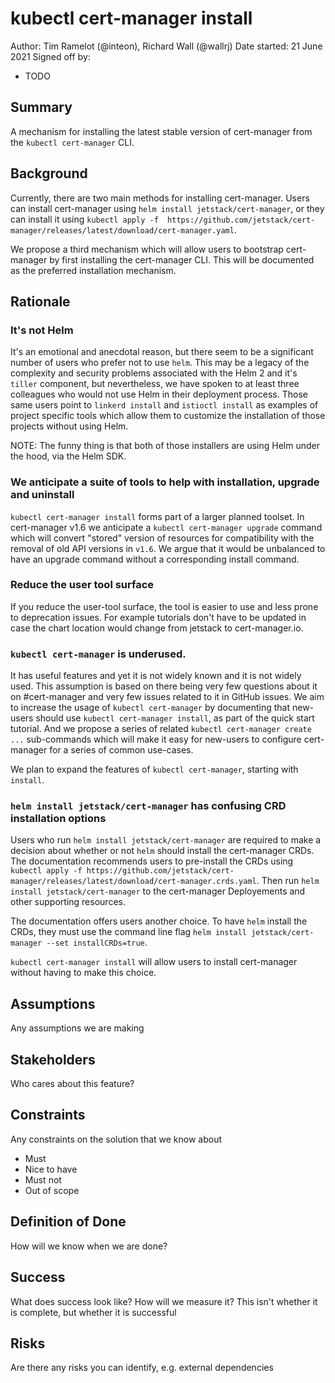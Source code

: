 # kubectl cert-manager install

Author: Tim Ramelot (@inteon), Richard Wall (@wallrj)
Date started: 21 June 2021
Signed off by:
  * TODO

Summary
-------
A mechanism for installing the latest stable version of cert-manager from the `kubectl cert-manager` CLI.

Background
----------
Currently, there are two main methods for installing cert-manager.
Users can install cert-manager using `helm install jetstack/cert-manager`,
or they can install it using `kubectl apply -f  https://github.com/jetstack/cert-manager/releases/latest/download/cert-manager.yaml`.

We propose a third mechanism which will allow users to bootstrap cert-manager by first installing the cert-manager CLI.
This will be documented as the preferred installation mechanism.

Rationale
---------

### It's not Helm

It's an emotional and anecdotal reason, but there seem to be a significant number of users who prefer not to use `helm`.
This may be a legacy of the complexity and security problems associated with the Helm 2 and it's `tiller` component,
but nevertheless, we have spoken to at least three colleagues who would not use Helm in their deployment process.
Those same users point to `linkerd install` and `istioctl install`
as examples of project specific tools which allow them to customize the installation of those projects without using Helm.

NOTE: The funny thing is that both of those installers are using Helm under the hood, via the Helm SDK.

### We anticipate a suite of tools to help with installation, upgrade and uninstall

`kubectl cert-manager install` forms part of a larger planned toolset.
In cert-manager v1.6 we anticipate a `kubectl cert-manager upgrade` command
which will convert "stored" version of resources for compatibility with the removal of old API versions in `v1.6`.
We argue that it would be unbalanced to have an upgrade command without a corresponding install command.

### Reduce the user tool surface

If you reduce the user-tool surface, the tool is easier to use and less prone to deprecation issues.
For example tutorials don't have to be updated in case the chart location would change from jetstack to cert-manager.io.


### `kubectl cert-manager`  is underused.

It has useful features and yet it is not widely known and it is not widely used.
This assumption is based on there being very few questions about it on #cert-manager and very few issues related to it in GitHub issues.
We aim to increase the usage of `kubectl cert-manager` by documenting that new-users should use `kubectl cert-manager install`,
as part of the quick start tutorial.
And we propose a series of related `kubectl cert-manager create ...`  sub-commands
which will make it easy for new-users to configure cert-manager for a series of common use-cases.

We plan to expand the features of `kubectl cert-manager`, starting with `install`.

### `helm install jetstack/cert-manager` has confusing CRD installation options

Users who run `helm install jetstack/cert-manager` are required to make a decision about whether or not `helm` should install the cert-manager CRDs.
The documentation recommends users to pre-install the CRDs using
`kubectl apply -f https://github.com/jetstack/cert-manager/releases/latest/download/cert-manager.crds.yaml`.
Then run `helm install jetstack/cert-manager` to the cert-manager Deployements and other supporting resources.

The documentation offers users another choice.
To have `helm` install the CRDs, they must use the command line flag `helm install jetstack/cert-manager --set installCRDs=true`.

`kubectl cert-manager install` will allow users to install cert-manager without having to make this choice.


Assumptions
-----------
Any assumptions we are making

Stakeholders
------------
Who cares about this feature?

Constraints
-----------
Any constraints on the solution that we know about
* Must
* Nice to have
* Must not
* Out of scope

Definition of Done
------------------
How will we know when we are done?

Success
-------
What does success look like? How will we measure it?
This isn't whether it is complete, but whether it is successful

Risks
-----
Are there any risks you can identify, e.g. external dependencies
